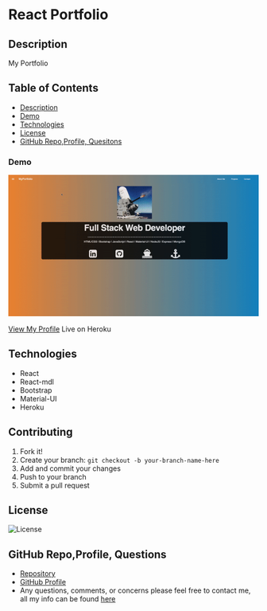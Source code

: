 # React Portfolio

## Description

My Portfolio

## Table of Contents

  - [Description](#description)
  - [Demo](#demo)
  - [Technologies](#technologies)
  - [License](#license)
  - [GitHub Repo,Profile, Quesitons](#github-repoprofile-questions)


### Demo

![Demo](./src/images/gifs/portfolio.gif)

[View My Profile](https://radiant-scrubland-01965.herokuapp.com/) Live on Heroku

## Technologies
  - React
  - React-mdl
  - Bootstrap
  - Material-UI
  - Heroku

## Contributing
1. Fork it!
2. Create your branch: `git checkout -b your-branch-name-here`
3. Add and commit your changes
4. Push to your branch
5. Submit a pull request


## License

![License](https://img.shields.io/badge/License-MIT-blue)

## GitHub Repo,Profile, Questions

* [Repository](https://github.com/brandt-fricker/newPortfolio)
* [GitHub Profile](https://github.com/brandt-fricker)
* Any questions, comments, or concerns please feel free to contact me, all my info can be found [here](https://docs.google.com/document/d/1wcsHRViiuDJQLq-PDG-bXP-s2qT2CQTLxizxDj3mZaE/edit?usp=sharing)